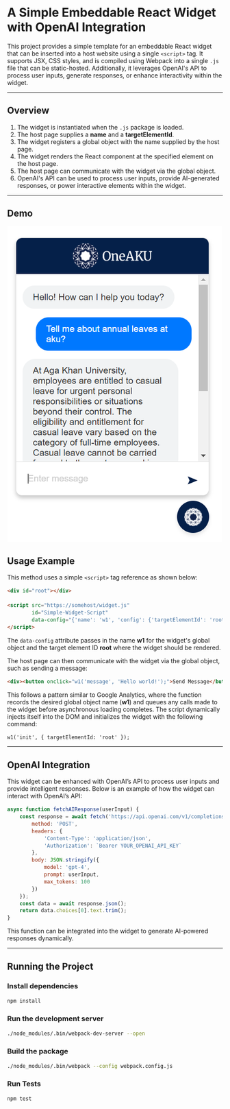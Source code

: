 # A Simple Embeddable React Widget with OpenAI Integration

This project provides a simple template for an embeddable React widget that can be inserted into a host website using a single `<script>` tag. It supports JSX, CSS styles, and is compiled using Webpack into a single `.js` file that can be static-hosted. Additionally, it leverages OpenAI's API to process user inputs, generate responses, or enhance interactivity within the widget.

---

## Overview  
1. The widget is instantiated when the `.js` package is loaded.  
2. The host page supplies a **name** and a **targetElementId**.  
3. The widget registers a global object with the name supplied by the host page.  
4. The widget renders the React component at the specified element on the host page.  
5. The host page can communicate with the widget via the global object.  
6. OpenAI's API can be used to process user inputs, provide AI-generated responses, or power interactive elements within the widget.  

---

## Demo
![Alt text](assets/chatbot_response.png)

## Usage Example 
This method uses a simple `<script>` tag reference as shown below:  

```html
<div id="root"></div>  
  
<script src="https://somehost/widget.js"  
        id="Simple-Widget-Script"  
        data-config="{'name': 'w1', 'config': {'targetElementId': 'root'}}">  
</script>
```

The `data-config` attribute passes in the name **w1** for the widget's global object and the target element ID **root** where the widget should be rendered.  

The host page can then communicate with the widget via the global object, such as sending a message:  

```html
<div><button onclick="w1('message', 'Hello world!');">Send Message</button></div>
```

This follows a pattern similar to Google Analytics, where the function records the desired global object name (**w1**) and queues any calls made to the widget before asynchronous loading completes. The script dynamically injects itself into the DOM and initializes the widget with the following command:

```html
w1('init', { targetElementId: 'root' });
```

---

## OpenAI Integration  
This widget can be enhanced with OpenAI’s API to process user inputs and provide intelligent responses. Below is an example of how the widget can interact with OpenAI’s API:

```javascript
async function fetchAIResponse(userInput) {
    const response = await fetch('https://api.openai.com/v1/completions', {
        method: 'POST',
        headers: {
            'Content-Type': 'application/json',
            'Authorization': `Bearer YOUR_OPENAI_API_KEY`
        },
        body: JSON.stringify({
            model: 'gpt-4',
            prompt: userInput,
            max_tokens: 100
        })
    });
    const data = await response.json();
    return data.choices[0].text.trim();
}
```

This function can be integrated into the widget to generate AI-powered responses dynamically.  

---

## Running the Project  
### Install dependencies  
```sh
npm install
```

### Run the development server  
```sh
./node_modules/.bin/webpack-dev-server --open
```

### Build the package  
```sh
./node_modules/.bin/webpack --config webpack.config.js
```

### Run Tests  
```sh
npm test
